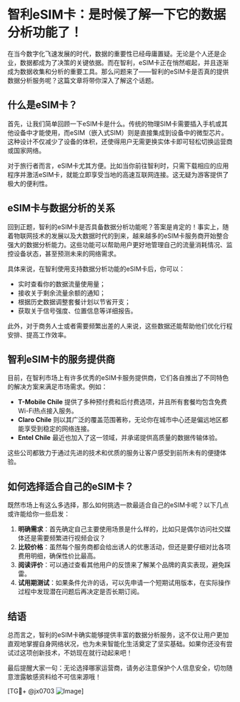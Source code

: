# 智利eSIM卡：是时候了解一下它的数据分析功能了！

在当今数字化飞速发展的时代，数据的重要性已经毋庸置疑。无论是个人还是企业，数据都成为了决策的关键依据。而在智利，eSIM卡正在悄然崛起，并且逐渐成为数据收集和分析的重要工具。那么问题来了——智利的eSIM卡是否真的提供数据分析服务呢？这篇文章将带你深入了解这个话题。

## 什么是eSIM卡？

首先，让我们简单回顾一下eSIM卡是什么。传统的物理SIM卡需要插入手机或其他设备中才能使用，而eSIM（嵌入式SIM）则是直接集成到设备中的微型芯片。这种设计不仅减少了设备的体积，还使得用户无需更换实体卡即可轻松切换运营商或国家网络。

对于旅行者而言，eSIM卡尤其方便。比如当你前往智利时，只需下载相应的应用程序并激活eSIM卡，就能立即享受当地的高速互联网连接。这无疑为游客提供了极大的便利性。

## eSIM卡与数据分析的关系

回到正题，智利的eSIM卡是否具备数据分析功能呢？答案是肯定的！事实上，随着物联网技术的发展以及大数据时代的到来，越来越多的eSIM卡服务商开始整合强大的数据分析能力。这些功能可以帮助用户更好地管理自己的流量消耗情况、监控设备状态，甚至预测未来的网络需求。

具体来说，在智利使用支持数据分析功能的eSIM卡后，你可以：

- 实时查看你的数据流量使用量；
- 接收关于剩余流量余额的通知；
- 根据历史数据调整套餐计划以节省开支；
- 获取关于信号强度、位置信息等详细报告。

此外，对于商务人士或者需要频繁出差的人来说，这些数据还能帮助他们优化行程安排、提高工作效率。

## 智利eSIM卡的服务提供商

目前，在智利市场上有许多优秀的eSIM卡服务提供商，它们各自推出了不同特色的解决方案来满足市场需求。例如：

- **T-Mobile Chile** 提供了多种预付费和后付费选项，并且所有套餐均包含免费Wi-Fi热点接入服务。
- **Claro Chile** 则以其广泛的覆盖范围著称，无论你在城市中心还是偏远地区都能享受到稳定的网络连接。
- **Entel Chile** 最近也加入了这一领域，并承诺提供高质量的数据传输体验。

这些公司都致力于通过先进的技术和优质的服务让客户感受到前所未有的便捷体验。

## 如何选择适合自己的eSIM卡？

既然市场上有这么多选择，那么如何挑选一款最适合自己的eSIM卡呢？以下几点或许能给你一些启发：

1. **明确需求**：首先确定自己主要使用场景是什么样的，比如只是偶尔访问社交媒体还是需要频繁进行视频会议？
2. **比较价格**：虽然每个服务商都会给出诱人的优惠活动，但还是要仔细对比各项费用明细，确保性价比最高。
3. **阅读评价**：可以通过查看其他用户的反馈来了解某个品牌的真实表现，避免踩雷。
4. **试用期测试**：如果条件允许的话，可以先申请一个短期试用版本，在实际操作过程中发现潜在问题后再决定是否长期订阅。

## 结语

总而言之，智利的eSIM卡确实能够提供丰富的数据分析服务，这不仅让用户更加直观地掌握自身网络状况，也为未来智能化生活奠定了坚实基础。如果你还没有尝试过这项创新技术，不妨现在就行动起来吧！

最后提醒大家一句：无论选择哪家运营商，请务必注意保护个人信息安全，切勿随意泄露敏感资料给不可信来源哦！

[TG💪+ @jx0703 ![Image](https://github.com/user-attachments/assets/dbca1d08-cadb-493c-b0ec-ad6f7a83f270)]